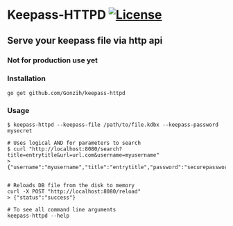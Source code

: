 # Keepass-HTTPD [![License](http://img.shields.io/:license-mit-blue.svg)](https://github.com/Gonzih/keepass-httpd/blob/master/LICENSE.md)

## Serve your keepass file via http api

### Not for production use yet

### Installation

```
go get github.com/Gonzih/keepass-httpd
```

### Usage

```
$ keepass-httpd --keepass-file /path/to/file.kdbx --keepass-password mysecret
```

```
# Uses logical AND for parameters to search
$ curl "http://localhost:8080/search?title=entrytitle&url=url.com&username=myusername"
> {"username":"myusername","title":"entrytitle","password":"securepassword","url":"url.com"}


# Reloads DB file from the disk to memory
curl -X POST "http://localhost:8080/reload"
> {"status":"success"}
```

```
# To see all command line arguments
keepass-httpd --help
```
